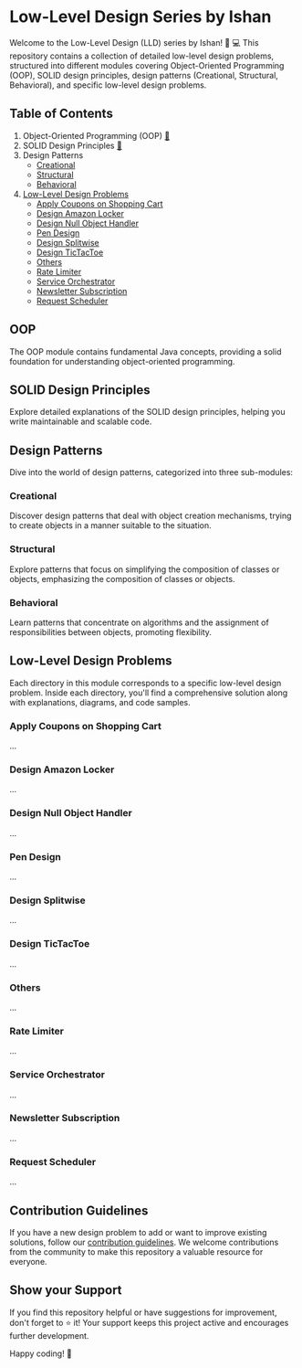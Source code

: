 # Low-Level Design Series by Ishan

Welcome to the Low-Level Design (LLD) series by Ishan! 🚀 💻 
This repository contains a collection of detailed low-level design problems, structured into different modules covering Object-Oriented Programming (OOP), SOLID design principles, design patterns (Creational, Structural, Behavioral), and specific low-level design problems.

## Table of Contents

1. Object-Oriented Programming (OOP) [:link:](/oop/)
2. SOLID Design Principles [:link:](/design_principles/)
3. Design Patterns 
   - [Creational](#creational)
   - [Structural](#structural)
   - [Behavioral](#behavioral)
4. [Low-Level Design Problems](#low-level-design-problems)
   - [Apply Coupons on Shopping Cart](#apply-coupons-on-shopping-cart)
   - [Design Amazon Locker](#design-amazon-locker)
   - [Design Null Object Handler](#design-nullobject-handler)
   - [Pen Design](#design-pen)
   - [Design Splitwise](#design-splitwise)
   - [Design TicTacToe](#design-tictactoe)
   - [Others](#others)
   - [Rate Limiter](#rate-limiter)
   - [Service Orchestrator](#service-orchestrator)
   - [Newsletter Subscription](#newsletter-subscription)
   - [Request Scheduler](#request-scheduler)

## OOP

The OOP module contains fundamental Java concepts, providing a solid foundation for understanding object-oriented programming.

## SOLID Design Principles

Explore detailed explanations of the SOLID design principles, helping you write maintainable and scalable code.

## Design Patterns

Dive into the world of design patterns, categorized into three sub-modules:

### Creational

Discover design patterns that deal with object creation mechanisms, trying to create objects in a manner suitable to the situation.

### Structural

Explore patterns that focus on simplifying the composition of classes or objects, emphasizing the composition of classes or objects.

### Behavioral

Learn patterns that concentrate on algorithms and the assignment of responsibilities between objects, promoting flexibility.

## Low-Level Design Problems

Each directory in this module corresponds to a specific low-level design problem. Inside each directory, you'll find a comprehensive solution along with explanations, diagrams, and code samples.

### Apply Coupons on Shopping Cart

...

### Design Amazon Locker

...

### Design Null Object Handler

...

### Pen Design

...

### Design Splitwise

...

### Design TicTacToe

...

### Others

...

### Rate Limiter

...

### Service Orchestrator

...

### Newsletter Subscription

...

### Request Scheduler

...

## Contribution Guidelines

If you have a new design problem to add or want to improve existing solutions, follow our [contribution guidelines](CONTRIBUTING.md). We welcome contributions from the community to make this repository a valuable resource for everyone.

## Show your Support

If you find this repository helpful or have suggestions for improvement, don't forget to ⭐️ it! Your support keeps this project active and encourages further development.

Happy coding! 🚀
